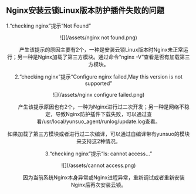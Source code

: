 ## Nginx安装云锁Linux版本防护插件失败的问题 

1.“checking nginx”提示“Not Found”

<center>![](/assets/nginx not found.png)

&emsp;&emsp;产生该提示的原因主要有2个，一种是安装云锁Linux版本时Nginx未正常运行；另一种是Nginx加载了第三方模块。通过命令“nginx -V”查看是否有加载第三方模块。

2.“checking nginx”提示“Configure nginx failed,May this version is not supported”

<center>![](/assets/nginx configure failed.png)

&emsp;&emsp;产生该提示原因也有2个，一种为Nginx进行过二次开发；另一种是网络不稳定，导致Nginx防护插件下载失败，可以通过查看/usr/local/yunsuo_agent/runlog/update.log查看。

如果加载了第三方模块或者进行过二次编译，可以通过自编译带有yunsuo的模块来支持这2种情况。

3.“checking nginx”提示“ls: cannot access…”

<center>![](/assets/cannot access.png)

&emsp;&emsp;因为当前系统Nginx本身异常或Nginx进程异常，重新调试或者重新安装Nginx后再次安装云锁。